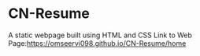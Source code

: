 # CN-Resume
A static webpage built using HTML and CSS
Link to Web Page:https://omseervi098.github.io/CN-Resume/home

